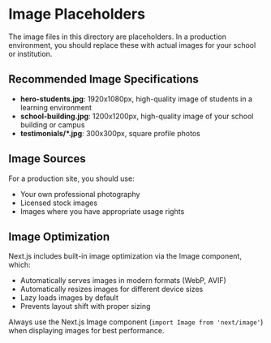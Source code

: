 # Image Placeholders

The image files in this directory are placeholders. In a production environment, you should replace these with actual images for your school or institution.

## Recommended Image Specifications

- **hero-students.jpg**: 1920x1080px, high-quality image of students in a learning environment
- **school-building.jpg**: 1200x1200px, high-quality image of your school building or campus
- **testimonials/*.jpg**: 300x300px, square profile photos

## Image Sources

For a production site, you should use:
- Your own professional photography
- Licensed stock images
- Images where you have appropriate usage rights

## Image Optimization

Next.js includes built-in image optimization via the Image component, which:
- Automatically serves images in modern formats (WebP, AVIF)
- Automatically resizes images for different device sizes
- Lazy loads images by default
- Prevents layout shift with proper sizing

Always use the Next.js Image component (`import Image from 'next/image'`) when displaying images for best performance. 